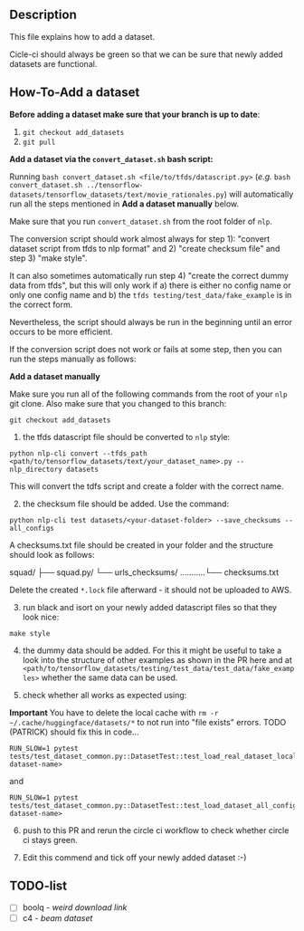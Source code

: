 ## Description

This file explains how to add a dataset.

Cicle-ci should always be green so that we can be sure that newly added datasets are functional. 

## How-To-Add a dataset

**Before adding a dataset make sure that your branch is up to date**:
1. `git checkout add_datasets`
2. `git pull`

**Add a dataset via the `convert_dataset.sh` bash script:**  

Running `bash convert_dataset.sh <file/to/tfds/datascript.py>` (*e.g.* `bash convert_dataset.sh ../tensorflow-datasets/tensorflow_datasets/text/movie_rationales.py`) will automatically run all the steps mentioned in **Add a dataset manually** below. 

Make sure that you run `convert_dataset.sh` from the root folder of `nlp`.

The conversion script should work almost always for step 1): "convert dataset script from tfds to nlp format" and 2) "create checksum file" and step 3) "make style".

It can also sometimes automatically run step 4) "create the correct dummy data from tfds", but this will only work if a) there is either no config name or only one config name and b) the `tfds testing/test_data/fake_example` is in the correct form.

Nevertheless, the script should always be run in the beginning until an error occurs to be more efficient. 

If the conversion script does not work or fails at some step, then you can run the steps manually as follows:

**Add a dataset manually** 

Make sure you run all of the following commands from the root of your `nlp` git clone.
Also make sure that you changed to this branch:
```
git checkout add_datasets
```

1) the tfds datascript file should be converted to `nlp` style:

```
python nlp-cli convert --tfds_path <path/to/tensorflow_datasets/text/your_dataset_name>.py --nlp_directory datasets
```

This will convert the tdfs script and create a folder with the correct name.

2) the checksum file should be added. Use the command:
```
python nlp-cli test datasets/<your-dataset-folder> --save_checksums --all_configs
```

A checksums.txt file should be created in your folder and the structure should look as follows:

squad/
├── squad.py/
└── urls_checksums/
...........└── checksums.txt

Delete the created `*.lock` file afterward - it should not be uploaded to AWS.

3) run black and isort on your newly added datascript files so that they look nice:

```
make style
```

4) the dummy data should be added. For this it might be useful to take a look into the structure of other examples as shown in the PR here and at `<path/to/tensorflow_datasets/testing/test_data/test_data/fake_examples>` whether the same  data can be used.

5) check whether all works as expected using: 

**Important**
You have to delete the local cache with `rm -r ~/.cache/huggingface/datasets/*` to not run into "file exists" errors. TODO (PATRICK) should fix this in code... 

```
RUN_SLOW=1 pytest tests/test_dataset_common.py::DatasetTest::test_load_real_dataset_local_<your-dataset-name>
```
and 
```
RUN_SLOW=1 pytest tests/test_dataset_common.py::DatasetTest::test_load_dataset_all_configs_local_<your-dataset-name>
```

6) push to this PR and rerun the circle ci workflow to check whether circle ci stays green.

7) Edit this commend and tick off your newly added dataset :-) 

## TODO-list

- [ ] boolq - *weird download link*
- [ ] c4 - *beam dataset*
